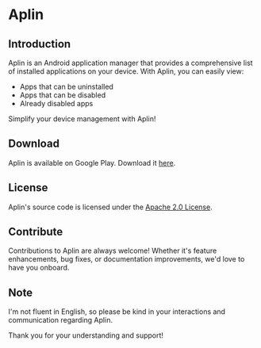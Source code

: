 # Aplin

## Introduction
Aplin is an Android application manager that provides a comprehensive list of installed applications on your device. With Aplin, you can easily view:

- Apps that can be uninstalled
- Apps that can be disabled
- Already disabled apps

Simplify your device management with Aplin!

## Download
Aplin is available on Google Play. Download it [here](https://play.google.com/store/apps/details?id=com.nagopy.android.aplin).

## License
Aplin's source code is licensed under the [Apache 2.0 License](https://www.apache.org/licenses/LICENSE-2.0).

## Contribute
Contributions to Aplin are always welcome! Whether it's feature enhancements, bug fixes, or documentation improvements, we'd love to have you onboard.

## Note
I'm not fluent in English, so please be kind in your interactions and communication regarding Aplin.

Thank you for your understanding and support!

